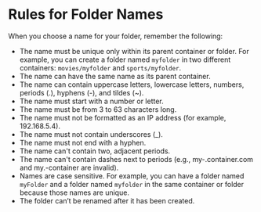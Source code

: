 # Rules for Folder Names<a name="folders-rules-for-names"></a>

When you choose a name for your folder, remember the following:
+ The name must be unique only within its parent container or folder\. For example, you can create a folder named `myfolder` in two different containers: `movies/myfolder` and `sports/myfolder`\.
+ The name can have the same name as its parent container\.
+ The name can contain uppercase letters, lowercase letters, numbers, periods \(\.\), hyphens \(\-\), and tildes \(\~\)\.
+ The name must start with a number or letter\.
+ The name must be from 3 to 63 characters long\.
+ The name must not be formatted as an IP address \(for example, 192\.168\.5\.4\)\.
+ The name must not contain underscores \(\_\)\.
+ The name must not end with a hyphen\.
+ The name can't contain two, adjacent periods\.
+ The name can't contain dashes next to periods \(e\.g\., my\-\.container\.com and my\.\-container are invalid\)\.
+ Names are case sensitive\. For example, you can have a folder named `myFolder` and a folder named `myfolder` in the same container or folder because those names are unique\.
+ The folder can’t be renamed after it has been created\.